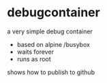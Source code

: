 # debugcontainer
a  very simple debug container

- based on alpine /busybox
- waits forever
- runs as root

shows how to publish to github


